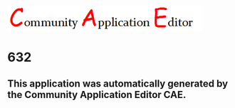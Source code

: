 ![CAE](https://github.com/patricia-cae/CAE-Deployment-Temp/blob/master/img/logo.png)  

632
===================


This application was automatically generated by the Community Application Editor CAE.  
---------------
